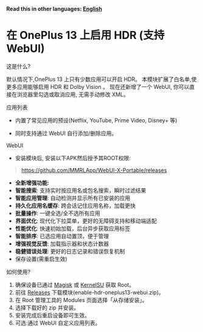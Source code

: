 **Read this in other languages: [English](README.md)**


# 在 OnePlus 13 上启用 HDR (支持 WebUI)

这是什么?

默认情况下,OnePlus 13 上只有少数应用可以开启 HDR。
本模块扩展了白名单,使更多应用能够启用 HDR 和 Dolby Vision
。
现在还新增了一个 WebUI, 你可以直接在浏览器里勾选或取消应用, 无需手动修改 XML。

应用列表

- 内置了常见应用的预设(Netflix, YouTube, Prime Video, Disney+ 等)

- 同时支持通过 WebUI 自行添加/删除应用。

WebUI

- 安装模块后, 安装以下APK然后授予其ROOT权限:

 >https://github.com/MMRLApp/WebUI-X-Portable/releases


- **全新增强功能:**
 - **智能搜索**: 支持实时按应用名或包名搜索，瞬时过滤结果
 - **智能应用管理**: 自动检测并显示所有已安装的应用
 - **持久化应用名缓存**: 跨会话记住应用名称，加载更快
 - **批量操作**: 一键全选/全不选所有应用
 - **界面优化**: 现代化下拉菜单，更好的无障碍支持和移动端适配
 - **性能优化**: 快速初始加载，后台异步获取应用标签
 - **智能排序**: 已选应用自动置顶，便于管理
 - **增强视觉反馈**: 加载指示器和状态计数器
 - **稳健错误处理**: 更好的日志记录和错误恢复机制
 - 保存设置(需重启生效)

如何使用?

1. 确保设备已通过 [Magisk](https://topjohnwu.github.io/Magisk/install.html) 或 [KernelSU](https://kernelsu.org/guide/installation.html) 获取 Root。
2. 前往 [Releases](https://github.com/HoneyWhiteCloud/enable-hdr-oneplus13-webui/releases) 下载模块(enable-hdr-oneplus13-webui.zip)。
3. 在 Root 管理工具的 Modules 页面选择「从存储安装」。
4. 选择下载好的 zip 并安装。
5. 安装完成后重启设备即可生效。
6. 可选:通过 WebUI 自定义应用列表。


